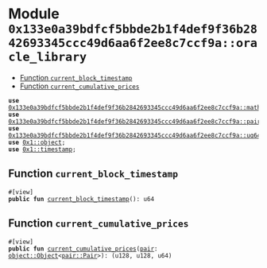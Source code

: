
<a id="0x133e0a39bdfcf5bbde2b1f4def9f36b2842693345ccc49d6aa6f2ee8c7ccf9a_oracle_library"></a>

# Module `0x133e0a39bdfcf5bbde2b1f4def9f36b2842693345ccc49d6aa6f2ee8c7ccf9a::oracle_library`



-  [Function `current_block_timestamp`](#0x133e0a39bdfcf5bbde2b1f4def9f36b2842693345ccc49d6aa6f2ee8c7ccf9a_oracle_library_current_block_timestamp)
-  [Function `current_cumulative_prices`](#0x133e0a39bdfcf5bbde2b1f4def9f36b2842693345ccc49d6aa6f2ee8c7ccf9a_oracle_library_current_cumulative_prices)


<pre><code><b>use</b> <a href="math.md#0x133e0a39bdfcf5bbde2b1f4def9f36b2842693345ccc49d6aa6f2ee8c7ccf9a_math">0x133e0a39bdfcf5bbde2b1f4def9f36b2842693345ccc49d6aa6f2ee8c7ccf9a::math</a>;
<b>use</b> <a href="pair.md#0x133e0a39bdfcf5bbde2b1f4def9f36b2842693345ccc49d6aa6f2ee8c7ccf9a_pair">0x133e0a39bdfcf5bbde2b1f4def9f36b2842693345ccc49d6aa6f2ee8c7ccf9a::pair</a>;
<b>use</b> <a href="uq64x64.md#0x133e0a39bdfcf5bbde2b1f4def9f36b2842693345ccc49d6aa6f2ee8c7ccf9a_uq64x64">0x133e0a39bdfcf5bbde2b1f4def9f36b2842693345ccc49d6aa6f2ee8c7ccf9a::uq64x64</a>;
<b>use</b> <a href="">0x1::object</a>;
<b>use</b> <a href="">0x1::timestamp</a>;
</code></pre>



<a id="0x133e0a39bdfcf5bbde2b1f4def9f36b2842693345ccc49d6aa6f2ee8c7ccf9a_oracle_library_current_block_timestamp"></a>

## Function `current_block_timestamp`



<pre><code>#[view]
<b>public</b> <b>fun</b> <a href="oracle_library.md#0x133e0a39bdfcf5bbde2b1f4def9f36b2842693345ccc49d6aa6f2ee8c7ccf9a_oracle_library_current_block_timestamp">current_block_timestamp</a>(): u64
</code></pre>



<a id="0x133e0a39bdfcf5bbde2b1f4def9f36b2842693345ccc49d6aa6f2ee8c7ccf9a_oracle_library_current_cumulative_prices"></a>

## Function `current_cumulative_prices`



<pre><code>#[view]
<b>public</b> <b>fun</b> <a href="oracle_library.md#0x133e0a39bdfcf5bbde2b1f4def9f36b2842693345ccc49d6aa6f2ee8c7ccf9a_oracle_library_current_cumulative_prices">current_cumulative_prices</a>(<a href="pair.md#0x133e0a39bdfcf5bbde2b1f4def9f36b2842693345ccc49d6aa6f2ee8c7ccf9a_pair">pair</a>: <a href="_Object">object::Object</a>&lt;<a href="pair.md#0x133e0a39bdfcf5bbde2b1f4def9f36b2842693345ccc49d6aa6f2ee8c7ccf9a_pair_Pair">pair::Pair</a>&gt;): (u128, u128, u64)
</code></pre>
